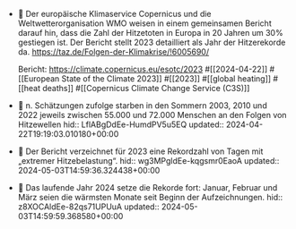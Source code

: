 - 📝 Der europäische Klimaservice Copernicus und die Weltwetterorganisation WMO weisen in einem gemeinsamen Bericht darauf hin, dass die Zahl der Hitzetoten in Europa in 20 Jahren um 30% gestiegen ist. Der Bericht stellt 2023 detailliert als Jahr der Hitzerekorde da. https://taz.de/Folgen-der-Klimakrise/!6005690/ 
  
  Bericht: https://climate.copernicus.eu/esotc/2023 #[[2024-04-22]] #[[European State of the Climate 2023]] #[[2023]] #[[global heating]] #[[heat deaths]] #[[Copernicus Climate Change Service (C3S)]]
- 📌 n. Schätzungen zufolge starben in den Sommern 2003, 2010 und 2022 jeweils zwischen 55.000 und 72.000 Menschen an den Folgen von Hitzewellen
  hid:: LflABgDdEe-HumdPV5u5EQ
  updated:: 2024-04-22T19:19:03.010180+00:00
- 📌 Der Bericht verzeichnet für 2023 eine Rekordzahl von Tagen mit „extremer Hitzebelastung“.
  hid:: wg3MPgldEe-kqgsmr0EaoA
  updated:: 2024-05-03T14:59:36.324438+00:00
- 📌 Das laufende Jahr 2024 setze die Rekorde fort: Januar, Februar und März seien die wärmsten Monate seit Beginn der Aufzeichnungen.
  hid:: z8XOCAldEe-82qs71UPUuA
  updated:: 2024-05-03T14:59:59.368580+00:00